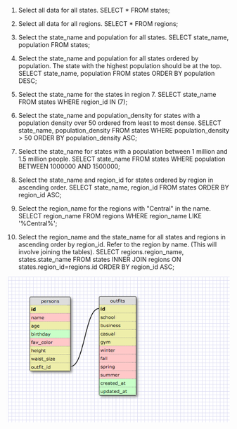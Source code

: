 1. Select all data for all states.
	SELECT * FROM states;

2. Select all data for all regions.
	SELECT * FROM regions;

3. Select the state_name and population for all states.
	SELECT state_name, population FROM states;

4. Select the state_name and population for all states ordered by population. The state with the highest population should be at the top.
	SELECT state_name, population FROM states ORDER BY population DESC;

5. Select the state_name for the states in region 7.
	SELECT state_name FROM states WHERE region_id IN (7);

6. Select the state_name and population_density for states with a population density over 50 ordered from least to most dense.
	SELECT state_name, population_density FROM states WHERE population_density > 50 ORDER BY population_density ASC;

7. Select the state_name for states with a population between 1 million and 1.5 million people.
	SELECT state_name FROM states WHERE population BETWEEN 1000000 AND 1500000;

8. Select the state_name and region_id for states ordered by region in ascending order.
	SELECT state_name, region_id FROM states ORDER BY region_id ASC;

9. Select the region_name for the regions with "Central" in the name.
	SELECT region_name FROM regions WHERE region_name LIKE '%Central%';

10. Select the region_name and the state_name for all states and regions in ascending order by region_id. Refer to the region by name. (This will involve joining the tables).
	SELECT regions.region_name, states.state_name FROM states INNER JOIN regions ON states.region_id=regions.id ORDER BY region_id ASC;

<img src="outfit_schema.png">